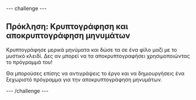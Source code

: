 \--- challenge \---

## Πρόκληση: Κρυπτογράφηση και αποκρυπτογράφηση μηνυμάτων

Κρυπτογράφησε μερικά μηνύματα και δώσε τα σε ένα φίλο μαζί με το μυστικό κλειδί. Δες αν μπορεί να τα αποκρυπτογραφήσει χρησιμοποιώντας το πρόγραμμά του!

Θα μπορούσες επίσης να αντιγράψεις το έργο και να δημιουργήσεις ένα ξεχωριστό πρόγραμμα για την αποκρυπτογράφηση μηνυμάτων.

\--- /challenge \---
